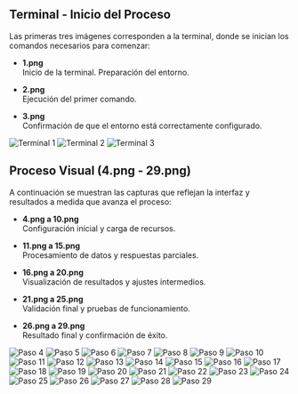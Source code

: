 ## Terminal - Inicio del Proceso

Las primeras tres imágenes corresponden a la terminal, donde se inician los comandos necesarios para comenzar:

- **1.png**  
  Inicio de la terminal. Preparación del entorno.

- **2.png**  
  Ejecución del primer comando.

- **3.png**  
  Confirmación de que el entorno está correctamente configurado.

![Terminal 1](1.png)
![Terminal 2](2.png)
![Terminal 3](3.png)

## Proceso Visual (4.png - 29.png)

A continuación se muestran las capturas que reflejan la interfaz y resultados a medida que avanza el proceso:

- **4.png a 10.png**  
  Configuración inicial y carga de recursos.

- **11.png a 15.png**  
  Procesamiento de datos y respuestas parciales.

- **16.png a 20.png**  
  Visualización de resultados y ajustes intermedios.

- **21.png a 25.png**  
  Validación final y pruebas de funcionamiento.

- **26.png a 29.png**  
  Resultado final y confirmación de éxito.

![Paso 4](4.png)
![Paso 5](5.png)
![Paso 6](6.png)
![Paso 7](7.png)
![Paso 8](8.png)
![Paso 9](9.png)
![Paso 10](10.png)
![Paso 11](11.png)
![Paso 12](12.png)
![Paso 13](13.png)
![Paso 14](14.png)
![Paso 15](15.png)
![Paso 16](16.png)
![Paso 17](17.png)
![Paso 18](18.png)
![Paso 19](19.png)
![Paso 20](20.png)
![Paso 21](21.png)
![Paso 22](22.png)
![Paso 23](23.png)
![Paso 24](24.png)
![Paso 25](25.png)
![Paso 26](26.png)
![Paso 27](27.png)
![Paso 28](28.png)
![Paso 29](29.png)

